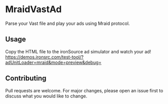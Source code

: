 # MraidVastAd

Parse your Vast file and play your ads using Mraid protocol.

## Usage
Copy the HTML file to the ironSource ad simulator and watch your ad!    
https://demos.ironsrc.com/test-tool/?adUnitLoader=mraid&mode=preview&debug=

## Contributing
Pull requests are welcome. For major changes, please open an issue first to discuss what you would like to change.
